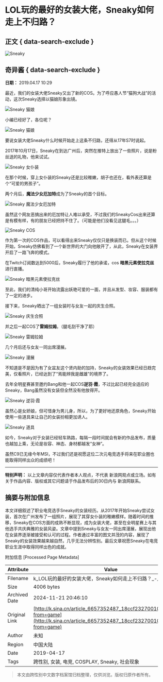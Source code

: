 # LOL玩的最好的女装大佬，Sneaky如何走上不归路？

## 正文 { data-search-exclude }


![Sneaky](https://n.sinaimg.cn/sinacn10200/360/w180h180/20191010/d66b-ifrwayx3152580.jpg)

## 奇异酱 { data-search-exclude }

**日期：** 2019.04.17 10:29

最近，我们的女装大佬Sneaky又出了新的COS。为了呼应愚人节“猫狗大战”的活动，这次Sneaky选择以猫娘形象出镜。

![Sneaky 猫娘](http://k.sinaimg.cn/n/front/500/w900h1200/20190417/JxEa-hvvuiym7508120.jpg/w700d1q75cms.jpg)

小编已经好了，各位呢？

![Sneaky 猫娘](http://k.sinaimg.cn/n/front/142/w480h462/20190417/aods-hvvuiym7508210.jpg/w700d1q75cms.jpg)

要说女装大佬Sneaky什么时候开始走上这条不归路，还得从17年S7时说起。

2017年10月17日，Sneaky在到达广州后，突然在推特上放出了一些照片，说是粉丝送的礼物，他来试试。

![Sneaky 女仆装](http://k.sinaimg.cn/n/front/500/w900h1200/20190417/N0em-hvvuiym7508313.jpg/w700d1q75cms.jpg)

在那个时候，穿上女仆装的Sneaky还是比较稚嫩，胡子也还在，看外表还算是个“可爱的男孩子”。

两个月后，**魔法少女厄加特**成为了Sneaky的首个目标。

![Sneaky 魔法少女厄加特](http://k.sinaimg.cn/n/front/346/w643h503/20190417/ziON-hvvuiym7508395.jpg/w700d1q75cms.jpg)

虽然这个网友恶搞出来的厄加特让人难以承受，不过我们的SneakyCos出来还算是有模有样，有的朋友已经把持不住了。（可能是他们没看见这腿毛。。。）

![Sneaky COS](http://k.sinaimg.cn/n/front/499/w899h1200/20190417/C4Q8-hvvuiym7508459.jpg/w700d1q75cms.jpg)

作为第一次的COS作品，可以看得出来Sneaky仅仅只是换装而已。但从这个时候开始，Sneaky仿佛看到了一个新世界的大门向他敞开了，从此，Sneaky在女装界开启了一路飞奔的模式。

在Twitch订阅数达到5000后，Sneaky履行了他的承诺，cos **暗黑元素使拉克丝**进行直播。

![Sneaky 暗黑元素使拉克丝](http://k.sinaimg.cn/n/front/500/w900h1200/20190417/b2UJ-hvvuiym7508558.jpg/w700d1q75cms.jpg)

至此，我们的清纯小哥开始流露出妖艳可爱的一面，并且从发型、妆容、服装都有了一定的进步。

接下来，Sneaky晒出了一组女装时与女友一起的庆生合照。

![Sneaky 庆生合照](http://k.sinaimg.cn/n/front/500/w900h1200/20190417/2cKc-hvvuiym7508636.jpg/w700d1q75cms.jpg)

并之后一起COS了**雷姆拉姆**。（腿毛刮干净了耶）

![Sneaky 雷姆拉姆](http://k.sinaimg.cn/n/front/500/w900h1200/20190417/sN-w-hvvuiym7508723.jpg/w700d1q75cms.jpg)

几个月后还与女友一同出席漫展。

![Sneaky 漫展](http://k.sinaimg.cn/n/front/500/w900h1200/20190417/LbDM-hvvuiym7508821.jpg/w700d1q75cms.jpg)

不知道是不是因为有了女盆友这个贤内助的加持，Sneaky的女装效果已经日趋完美，仅看照片，已经达到了“焉能辨我是雌雄”的境界了。

去年全明星赛甚至邀约Bang和他一起COS**逆羽·霞**，不过比起已经完全适应的Sneaky，Bang虽然没有女装但全然没有他放得开。

![Sneaky 逆羽·霞](http://k.sinaimg.cn/n/front/400/w1280h720/20190417/_iKo-hvvuiym7508899.jpg/w700d1q75cms.jpg)

虽然心是女娇娘，但可惜身为男儿身，所以，为了更好地还原角色，Sneaky开始使用一些道具来让自己的女装扮相更加诱人。

![Sneaky 道具](http://k.sinaimg.cn/n/front/613/w574h839/20190417/s_Dk-hvvuiym7508983.jpg/w700d1q75cms.jpg)

如今，Sneaky对于女装已经轻车熟路，每隔一段时间就会有新的作品发布，质量也越加上乘，无论是妆容、神态、身材都越发“女神”。

虽然C9已无缘今年MSI，不过我们还是祝愿这位二次元电竞选手将来在职业圈也能取得同样出众的成绩吧！

---

**特别声明：** 以上文章内容仅代表作者本人观点，不代表 新浪网观点或立场。如有关于作品内容、版权或其它问题请于作品发布后的30日内与 新浪网联系。

## 摘要与附加信息

<!-- tcd_abstract -->
本文详细叙述了职业电竞选手Sneaky的女装经历。从2017年开始Sneaky尝试女装，首次在广州发布了一组照片，展现了其穿女仆装的稚嫩模样。随着时间的推移，Sneaky在COS方面的成熟不断显现，成为女装大佬，甚至在全明星赛上与其他选手共庆典雅的女装风姿。文章中提到Sneaky与女友一同出席漫展，展现出他在女装界逐渐被接受和认可的过程。作者通过丰富的图文并茂的内容，展现了Sneaky的女装效果越来越自然，几乎无法分辨性别。最后文章祝愿Sneaky在电竞职业生涯中取得同样出色的成就。
<!-- tcd_abstract_end -->

附加信息 [Processed Page Metadata]

| Attribute       | Value                                  |
|-----------------|----------------------------------------|
| Filename        | k_LOL玩的最好的女装大佬，Sneaky如何走上不归路？_-_新浪.md                             |
| Size            | 4006 bytes                           |
| Archived Date   | 2024-11-21 20:46:10                             |
| Original Link   | [http://k.sina.cn/article_6657352487_18ccf232700100x6pc.html?from=game](http://k.sina.cn/article_6657352487_18ccf232700100x6pc.html?from=game)                       |
| Author          | 未知                               |
| Region          | 中国大陆                               |
| Date            | 2019-04-17                                 |
| Tags            | 跨性别, 女装, 电竞, COSPLAY, Sneaky, 社会现象                                 |
>
> 本文由跨性别中文数字档案馆归档整理，仅供浏览。版权归原作者所有。
>